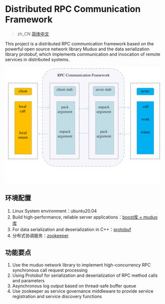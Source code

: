 # Distributed RPC Communication Framework

>zh_CN [简体中文](./readme/README.zh_CN.md) 

This project is a distributed RPC communication framework based on the powerful open source network library Muduo and the data serialization library protobuf, which implements communication and invocation of remote services in distributed systems.

![Distributed RPC Communication Framework](./assets/rpc_01.png)


## 环境配置
1. Linux System environment：ubuntu20.04
2. Build high-performance, reliable server applications：[boost库 + muduo库](https://blog.csdn.net/m0_46392035/article/details/124502811)
3. For data serialization and deserialization in C++：[protobuf](https://github.com/protocolbuffers/protobuf)
4. 分布式协调服务：[zookeeper](https://blog.csdn.net/weixin_43559950/article/details/118890904)

## 功能要点
1. Use the muduo network library to implement high-concurrency RPC synchronous call request processing
2. Using Protobuf for serialization and deserialization of RPC method calls and parameters
3. Asynchronous log output based on thread-safe buffer queue
4. Use zookeeper as service governance middleware to provide service registration and service discovery functions
